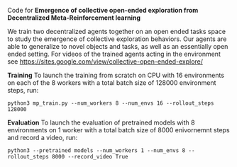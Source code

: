Code for **Emergence of collective open-ended exploration from
Decentralized Meta-Reinforcement learning**

We train two decentralized agents together on an open ended tasks space to study the emergence of collective exploration behaviors. Our agents are able to generalize to novel objects and tasks, as well as an essentially open ended setting. For videos of the trained agents acting in the environment see https://sites.google.com/view/collective-open-ended-explore/

**Training**
To launch the training from scratch on CPU with 16 environments on each of the 8 workers with a total batch size of 128000 environment steps, run:
```
python3 mp_train.py --num_workers 8 --num_envs 16 --rollout_steps 128000
```


**Evaluation**
To launch the evaluation of pretrained models with 8 environments on 1 worker with a total batch size of 8000 enivornemnt steps and record a video, run:
```
python3 --pretrained models --num_workers 1 --num_envs 8 --rollout_steps 8000 --record_video True
```

